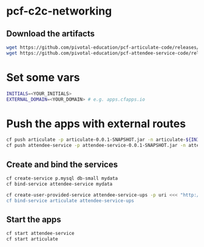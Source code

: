 # pcf-c2c-networking

## Download the artifacts

```bash
wget https://github.com/pivotal-education/pcf-articulate-code/releases/download/0.0.1/articulate-0.0.1-SNAPSHOT.jar
wget https://github.com/pivotal-education/pcf-attendee-service-code/releases/download/0.0.1/attendee-service-0.0.1-SNAPSHOT.jar
```

# Set some vars

```bash
INITIALS=<YOUR_INITIALS>
EXTERNAL_DOMAIN=<YOUR_DOMAIN> # e.g. apps.cfapps.io
```

# Push the apps with external routes

```bash
cf push articulate -p articulate-0.0.1-SNAPSHOT.jar -n articulate-${INITIALS} --no-start
cf push attendee-service -p attendee-service-0.0.1-SNAPSHOT.jar -n attendee-service-${INITIALS} --no-start
```

## Create and bind the services

```bash
cf create-service p.mysql db-small mydata
cf bind-service attendee-service mydata

cf create-user-provided-service attendee-service-ups -p uri <<< "http://attendee-service-${INITIALS}.${EXTERNAL_DOMAIN}/attendees
cf bind-service articulate attendee-service-ups
```
## Start the apps

```bash
cf start attendee-service
cf start articulate
```
